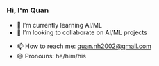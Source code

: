 ### Hi, I'm Quan


<!-- **QuanHNguyen232/QuanHNguyen232** is a ✨ _special_ ✨ repository because its `README.md` (this file) appears on your GitHub profile. -->

<!-- Here are some ideas to get you started: -->

<!-- - 🔭 I’m currently working on ... -->
- 🌱 I’m currently learning AI/ML
- 👯 I’m looking to collaborate on AI/ML projects
<!-- - 🤔 I’m looking for help with ... -->
<!-- - 💬 Ask me about ... -->
- 📫 How to reach me: quan.nh2002@gmail.com
- 😄 Pronouns: he/him/his
<!-- - ⚡ Fun fact: ... -->

